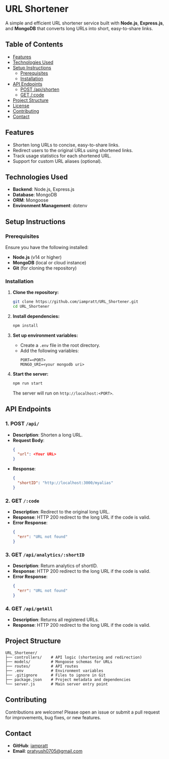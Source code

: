 # URL Shortener

A simple and efficient URL shortener service built with **Node.js**, **Express.js**, and **MongoDB** that converts long URLs into short, easy-to-share links.

## Table of Contents

- [Features](#features)
- [Technologies Used](#technologies-used)
- [Setup Instructions](#setup-instructions)
  - [Prerequisites](#prerequisites)
  - [Installation](#installation)
- [API Endpoints](#api-endpoints)
  - [POST /api/shorten](#1-post-apishorten)
  - [GET /:code](#2-get-code)
- [Project Structure](#project-structure)
- [License](#license)
- [Contributing](#contributing)
- [Contact](#contact)

## Features

- Shorten long URLs to concise, easy-to-share links.
- Redirect users to the original URLs using shortened links.
- Track usage statistics for each shortened URL.
- Support for custom URL aliases (optional).

## Technologies Used

- **Backend**: Node.js, Express.js
- **Database**: MongoDB
- **ORM**: Mongoose
- **Environment Management**: dotenv

## Setup Instructions

### Prerequisites

Ensure you have the following installed:

- **Node.js** (v14 or higher)
- **MongoDB** (local or cloud instance)
- **Git** (for cloning the repository)

### Installation

1. **Clone the repository:**

   ```bash
   git clone https://github.com/iampratt/URL_Shortener.git
   cd URL_Shortener
   ```

2. **Install dependencies:**

   ```bash
   npm install
   ```

3. **Set up environment variables:**

   - Create a `.env` file in the root directory.
   - Add the following variables:
     ```plaintext
     PORT=<PORT>
     MONGO_URI=<your mongodb uri>
     ```

4. **Start the server:**
   ```bash
   npm run start
   ```
   The server will run on `http://localhost:<PORT>`.

## API Endpoints

### 1. **POST** `/api/`

- **Description**: Shorten a long URL.
- **Request Body**:
  ```json
  {
    "url": <Your URL>
  }
  ```
- **Response**:
  ```json
  {
    "shortID": "http://localhost:3000/myalias"
  }
  ```

### 2. **GET** `/:code`

- **Description**: Redirect to the original long URL.
- **Response**: HTTP 200 redirect to the long URL if the code is valid.
- **Error Response**:
  ```json
  {
    "err": "URL not found"
  }
  ```

### 3. **GET** `/api/analytics/:shortID`

- **Description**: Return analytics of shortID.
- **Response**: HTTP 200 redirect to the long URL if the code is valid.
- **Error Response**:
  ```json
  {
    "err": "URL not found"
  }
  ```

### 4. **GET** `/api/getAll`

- **Description**: Returns all registered URLs.
- **Response**: HTTP 200 redirect to the long URL if the code is valid.

## Project Structure

```
URL_Shortener/
├── controllers/    # API logic (shortening and redirection)
├── models/         # Mongoose schemas for URLs
├── routes/         # API routes
├── .env            # Environment variables
├── .gitignore      # Files to ignore in Git
├── package.json    # Project metadata and dependencies
└── server.js       # Main server entry point
```

## Contributing

Contributions are welcome! Please open an issue or submit a pull request for improvements, bug fixes, or new features.

## Contact

- **GitHub**: [iampratt](https://github.com/iampratt)
- **Email**: [pratyush0705@gmail.com](mailto:pratyush0705@gmail.com)

